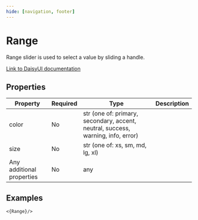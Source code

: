 ```yaml
---
hide: [navigation, footer]
---
```

# Range

Range slider is used to select a value by sliding a handle.

[Link to DaisyUI documentation](https://daisyui.com/components/range/)


## Properties

| Property | Required | Type | Description |
|----------|----------|------|-------------|
|color|No|str (one of: primary, secondary, accent, neutral, success, warning, info, error)||
|size|No|str (one of: xs, sm, md, lg, xl)||
|Any additional properties|No|any||

## Examples

```
<{Range}/>
```